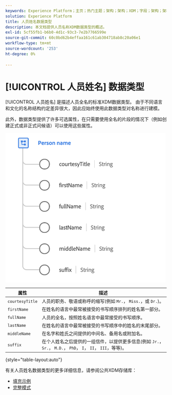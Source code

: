 ```yaml
---
keywords: Experience Platform；主页；热门主题；架构；架构；XDM；字段；架构；架构；全名；xdm：fullName；人员名称；名称；数据类型；数据类型；
solution: Experience Platform
title: 人员姓名数据类型
description: 本文档提供人员名称XDM数据类型的概述。
exl-id: 5cf55fb1-b6b0-4d1c-93c3-7e2b7766599e
source-git-commit: 60c0bd62b4effaa161c61ab304718ab8c20a06e1
workflow-type: tm+mt
source-wordcount: '253'
ht-degree: 0%

---
```


# [!UICONTROL 人员姓名] 数据类型

[!UICONTROL 人员姓名] 是描述人员全名的标准XDM数据类型。 由于不同语言和文化的名称结构约定差异很大，因此应始终使用此数据类型对名称进行建模。

此外，数据类型提供了许多可选属性，在只需要使用全名的片段的情况下（例如创建正式或非正式问候语）可以使用这些属性。

<img src="../images/data-types/person-name.png" width="500" /><br />

| 属性 | 描述 |
| --- | --- |
| `courtesyTitle` | 人员的职务、敬语或称呼的缩写(例如 `Mr.`， `Miss.`，或 `Dr.`)。 |
| `firstName` | 在姓名的语言中最常被接受的书写顺序排列的姓名第一部分。 |
| `fullName` | 人员的全名，按照姓名语言中最常接受的书写顺序。 |
| `lastName` | 在姓名的语言中最常被接受的书写顺序中的姓名的末尾部分。 |
| `middleName` | 在名字和姓氏之间提供的中间名、备用名或附加名。 |
| `suffix` | 在个人姓名之后提供的一组信件，以提供更多信息(例如 `Jr.`， `Sr.`， `M.D.`， `PhD`， `I`， `II`， `III`，等等)。 |

{style="table-layout:auto"}

有关人员姓名数据类型的更多详细信息，请参阅公共XDM存储库：

* [填充示例](https://github.com/adobe/xdm/blob/master/components/datatypes/person/person-name.example.1.json)
* [完整模式](https://github.com/adobe/xdm/blob/master/components/datatypes/person/person-name.schema.json)
